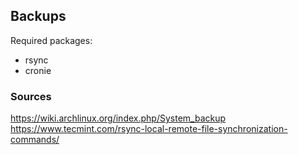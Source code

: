 ## Backups
Required packages: 
* rsync
* cronie


### Sources
https://wiki.archlinux.org/index.php/System_backup
https://www.tecmint.com/rsync-local-remote-file-synchronization-commands/
